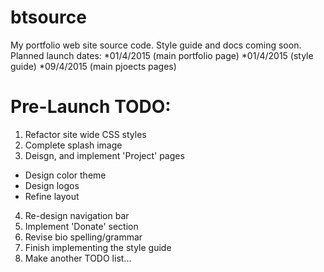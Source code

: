# btsource

My portfolio web site source code. Style guide and docs coming soon.
Planned launch dates:
*01/4/2015 (main portfolio page)
*01/4/2015 (style guide)
*09/4/2015 (main pjoects pages)


# Pre-Launch TODO:

1. Refactor site wide CSS styles
2. Complete splash image
3. Deisgn, and implement 'Project' pages
 * Design color theme
 * Design logos
 * Refine layout
4. Re-design navigation bar
5. Implement 'Donate' section
6. Revise bio spelling/grammar
7. Finish implementing the style guide
8. Make another TODO list...